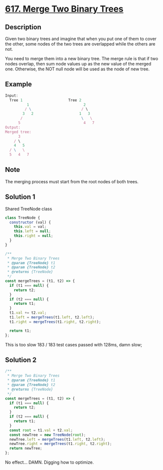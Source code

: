 # [617. Merge Two Binary Trees](https://leetcode.com/problems/merge-two-binary-trees/description/)  

## Description

Given two binary trees and imagine that when you put one of them to cover the other, some nodes of the two trees are overlapped while the others are not.  

You need to merge them into a new binary tree. The merge rule is that if two nodes overlap, then sum node values up as the new value of the merged one. Otherwise, the NOT null node will be used as the node of new tree.  

## Example

```javascript
Input:
  Tree 1                     Tree 2
          1                         2
         / \                       / \
        3   2                     1   3
       /                           \   \
      5                             4   7
Output:
Merged tree:
      3
    / \
    4   5
  / \   \
  5   4   7
```

## Note

The merging process must start from the root nodes of both trees.

## Solution 1

Shared TreeNode class

```javascript
class TreeNode {
  constructor (val) {
    this.val = val;
    this.left = null;
    this.right = null;
  }
}
```

```javascript
/**
 * Merge Two Binary Trees
 * @param {TreeNode} t1
 * @param {TreeNode} t2
 * @returns {TreeNode}
 */
const mergeTrees = (t1, t2) => {
  if (t1 === null) {
    return t2;
  }
  if (t2 === null) {
    return t1;
  }
  t1.val += t2.val;
  t1.left = mergeTrees(t1.left, t2.left);
  t1.right = mergeTrees(t1.right, t2.right);

  return t1;
};
```

This is too slow 183 / 183 test cases passed with 128ms, damn slow;

## Solution 2

```javascript
/**
 * Merge Two Binary Trees
 * @param {TreeNode} t1
 * @param {TreeNode} t2
 * @returns {TreeNode}
 */
const mergeTrees = (t1, t2) => {
  if (t1 === null) {
    return t2;
  }
  if (t2 === null) {
    return t1;
  }
  const root = t1.val + t2.val;
  const newTree = new TreeNode(root);
  newTree.left = mergeTrees(t1.left, t2.left);
  newTree.right = mergeTrees(t1.right, t2.right);
  return newTree;
};
```

No effect... DAMN. Digging how to optimize.